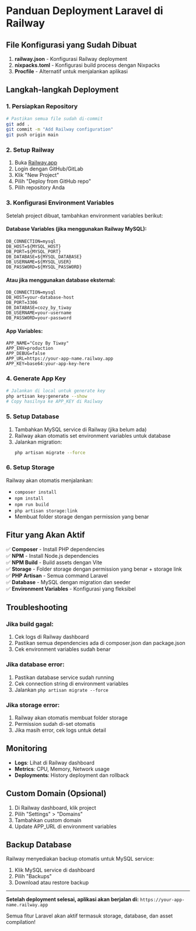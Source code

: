 # Panduan Deployment Laravel di Railway

## File Konfigurasi yang Sudah Dibuat

1. **railway.json** - Konfigurasi Railway deployment
2. **nixpacks.toml** - Konfigurasi build process dengan Nixpacks
3. **Procfile** - Alternatif untuk menjalankan aplikasi

## Langkah-langkah Deployment

### 1. Persiapkan Repository

```bash
# Pastikan semua file sudah di-commit
git add .
git commit -m "Add Railway configuration"
git push origin main
```

### 2. Setup Railway

1. Buka [Railway.app](https://railway.app)
2. Login dengan GitHub/GitLab
3. Klik "New Project"
4. Pilih "Deploy from GitHub repo"
5. Pilih repository Anda

### 3. Konfigurasi Environment Variables

Setelah project dibuat, tambahkan environment variables berikut:

#### Database Variables (jika menggunakan Railway MySQL):

```
DB_CONNECTION=mysql
DB_HOST=${MYSQL_HOST}
DB_PORT=${MYSQL_PORT}
DB_DATABASE=${MYSQL_DATABASE}
DB_USERNAME=${MYSQL_USER}
DB_PASSWORD=${MYSQL_PASSWORD}
```

#### Atau jika menggunakan database eksternal:

```
DB_CONNECTION=mysql
DB_HOST=your-database-host
DB_PORT=3306
DB_DATABASE=cozy_by_tiway
DB_USERNAME=your-username
DB_PASSWORD=your-password
```

#### App Variables:

```
APP_NAME="Cozy By Tiway"
APP_ENV=production
APP_DEBUG=false
APP_URL=https://your-app-name.railway.app
APP_KEY=base64:your-app-key-here
```

### 4. Generate App Key

```bash
# Jalankan di local untuk generate key
php artisan key:generate --show
# Copy hasilnya ke APP_KEY di Railway
```

### 5. Setup Database

1. Tambahkan MySQL service di Railway (jika belum ada)
2. Railway akan otomatis set environment variables untuk database
3. Jalankan migration:
    ```bash
    php artisan migrate --force
    ```

### 6. Setup Storage

Railway akan otomatis menjalankan:

-   `composer install`
-   `npm install`
-   `npm run build`
-   `php artisan storage:link`
-   Membuat folder storage dengan permission yang benar

## Fitur yang Akan Aktif

✅ **Composer** - Install PHP dependencies  
✅ **NPM** - Install Node.js dependencies  
✅ **NPM Build** - Build assets dengan Vite  
✅ **Storage** - Folder storage dengan permission yang benar + storage link  
✅ **PHP Artisan** - Semua command Laravel  
✅ **Database** - MySQL dengan migration dan seeder  
✅ **Environment Variables** - Konfigurasi yang fleksibel

## Troubleshooting

### Jika build gagal:

1. Cek logs di Railway dashboard
2. Pastikan semua dependencies ada di composer.json dan package.json
3. Cek environment variables sudah benar

### Jika database error:

1. Pastikan database service sudah running
2. Cek connection string di environment variables
3. Jalankan `php artisan migrate --force`

### Jika storage error:

1. Railway akan otomatis membuat folder storage
2. Permission sudah di-set otomatis
3. Jika masih error, cek logs untuk detail

## Monitoring

-   **Logs**: Lihat di Railway dashboard
-   **Metrics**: CPU, Memory, Network usage
-   **Deployments**: History deployment dan rollback

## Custom Domain (Opsional)

1. Di Railway dashboard, klik project
2. Pilih "Settings" > "Domains"
3. Tambahkan custom domain
4. Update APP_URL di environment variables

## Backup Database

Railway menyediakan backup otomatis untuk MySQL service:

1. Klik MySQL service di dashboard
2. Pilih "Backups"
3. Download atau restore backup

---

**Setelah deployment selesai, aplikasi akan berjalan di:**
`https://your-app-name.railway.app`

Semua fitur Laravel akan aktif termasuk storage, database, dan asset compilation!
